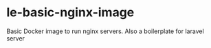 # le-basic-nginx-image
Basic Docker image to run nginx servers. Also a boilerplate for laravel server
